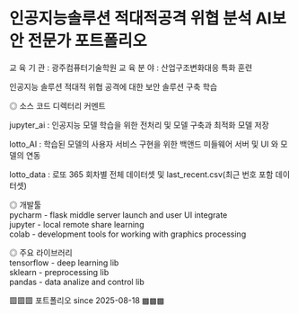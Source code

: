 # 인공지능솔루션 적대적공격 위협 분석 AI보안 전문가 포트폴리오
교 육 기 관 : 광주컴퓨터기술학원
교 육 분 야 : 산업구조변화대응 특화 훈련

인공지능 솔루션 적대적 위협 공격에 대한 보안 솔루션 구축 학습  

◎ 소스 코드 디렉터리 커멘트
  
jupyter_ai : 인공지능 모델 학습을 위한 전처리 및 모델 구축과 최적화 모델 저장 
  
lotto_AI : 학습된 모델의 사용자 서비스 구현을 위한 백앤드 미들웨어 서버 및 UI 와 모델의 연동 

lotto_data : 로또 365 회차별 전체 데이터셋 및 last_recent.csv(최근 번호 포함 데이터셋)  

◎ 개발툴   
pycharm - flask middle server launch and user UI integrate    
jupyter - local remote share learning    
colab - development tools for working with graphics processing   

◎ 주요 라이브러리   
tensorflow - deep learning lib   
sklearn - preprocessing lib   
pandas - data analize and control lib   
  
▩▩▩ 포트폴리오 since 2025-08-18 ▩▩▩   
